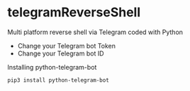 # telegramReverseShell
Multi platform reverse shell via Telegram coded with Python

+ Change your Telegram bot Token
+ Change your Telegram bot ID

Installing python-telegram-bot

`pip3 install python-telegram-bot`
